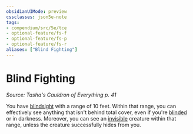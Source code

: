 ```yaml
---
obsidianUIMode: preview
cssclasses: json5e-note
tags:
- compendium/src/5e/tce
- optional-feature/fs-f
- optional-feature/fs-p
- optional-feature/fs-r
aliases: ["Blind Fighting"]
---
```

# Blind Fighting
*Source: Tasha's Cauldron of Everything p. 41* 

You have [blindsight](../../5e-rules/senses.md##blindsight) with a range of 10 feet. Within that range, you can effectively see anything that isn't behind total cover, even if you're [blinded](../../5e-rules/conditions.md##blinded) or in darkness. Moreover, you can see an [invisible](../../5e-rules/conditions.md##invisible) creature within that range, unless the creature successfully hides from you.